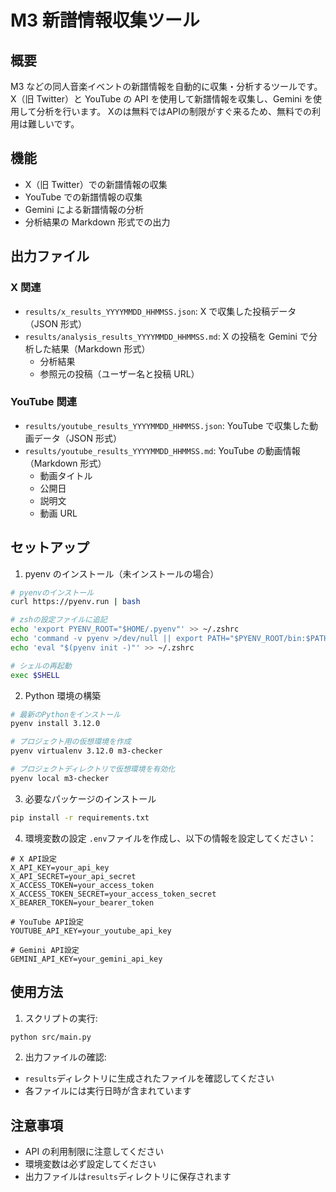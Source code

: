 # M3 新譜情報収集ツール

## 概要

M3 などの同人音楽イベントの新譜情報を自動的に収集・分析するツールです。
X（旧 Twitter）と YouTube の API を使用して新譜情報を収集し、Gemini を使用して分析を行います。
Xのは無料ではAPIの制限がすぐ来るため、無料での利用は難しいです。

## 機能

- X（旧 Twitter）での新譜情報の収集
- YouTube での新譜情報の収集
- Gemini による新譜情報の分析
- 分析結果の Markdown 形式での出力

## 出力ファイル

### X 関連

- `results/x_results_YYYYMMDD_HHMMSS.json`: X で収集した投稿データ（JSON 形式）
- `results/analysis_results_YYYYMMDD_HHMMSS.md`: X の投稿を Gemini で分析した結果（Markdown 形式）
  - 分析結果
  - 参照元の投稿（ユーザー名と投稿 URL）

### YouTube 関連

- `results/youtube_results_YYYYMMDD_HHMMSS.json`: YouTube で収集した動画データ（JSON 形式）
- `results/youtube_results_YYYYMMDD_HHMMSS.md`: YouTube の動画情報（Markdown 形式）
  - 動画タイトル
  - 公開日
  - 説明文
  - 動画 URL

## セットアップ

1. pyenv のインストール（未インストールの場合）

```bash
# pyenvのインストール
curl https://pyenv.run | bash

# zshの設定ファイルに追記
echo 'export PYENV_ROOT="$HOME/.pyenv"' >> ~/.zshrc
echo 'command -v pyenv >/dev/null || export PATH="$PYENV_ROOT/bin:$PATH"' >> ~/.zshrc
echo 'eval "$(pyenv init -)"' >> ~/.zshrc

# シェルの再起動
exec $SHELL
```

2. Python 環境の構築

```bash
# 最新のPythonをインストール
pyenv install 3.12.0

# プロジェクト用の仮想環境を作成
pyenv virtualenv 3.12.0 m3-checker

# プロジェクトディレクトリで仮想環境を有効化
pyenv local m3-checker
```

3. 必要なパッケージのインストール

```bash
pip install -r requirements.txt
```

4. 環境変数の設定
   `.env`ファイルを作成し、以下の情報を設定してください：

```
# X API設定
X_API_KEY=your_api_key
X_API_SECRET=your_api_secret
X_ACCESS_TOKEN=your_access_token
X_ACCESS_TOKEN_SECRET=your_access_token_secret
X_BEARER_TOKEN=your_bearer_token

# YouTube API設定
YOUTUBE_API_KEY=your_youtube_api_key

# Gemini API設定
GEMINI_API_KEY=your_gemini_api_key
```

## 使用方法

1. スクリプトの実行:

```bash
python src/main.py
```

2. 出力ファイルの確認:

- `results`ディレクトリに生成されたファイルを確認してください
- 各ファイルには実行日時が含まれています

## 注意事項

- API の利用制限に注意してください
- 環境変数は必ず設定してください
- 出力ファイルは`results`ディレクトリに保存されます
